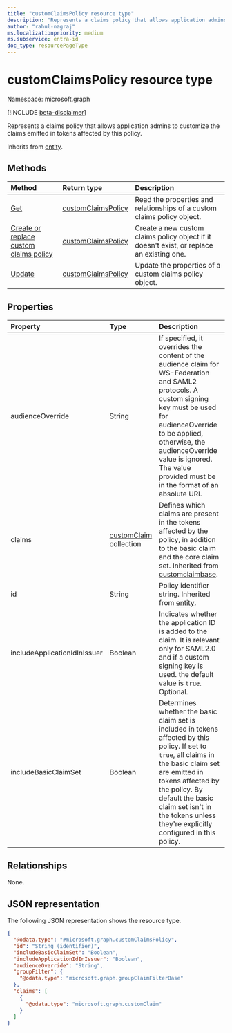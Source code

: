```yaml
---
title: "customClaimsPolicy resource type"
description: "Represents a claims policy that allows application admins to customize the claims emitted in tokens affected by this policy."
author: "rahul-nagraj"
ms.localizationpriority: medium
ms.subservice: entra-id
doc_type: resourcePageType
---
```


# customClaimsPolicy resource type

Namespace: microsoft.graph

[!INCLUDE [beta-disclaimer](../../includes/beta-disclaimer.md)]

Represents a claims policy that allows application admins to customize the claims emitted in tokens affected by this policy.

Inherits from [entity](../resources/entity.md).

## Methods
|Method|Return type|Description|
|:---|:---|:---|
|[Get](../api/customclaimspolicy-get.md)|[customClaimsPolicy](../resources/customclaimspolicy.md)|Read the properties and relationships of a custom claims policy object.|
|[Create or replace custom claims policy](../api/serviceprincipal-put-claimspolicy.md)|[customClaimsPolicy](../resources/customclaimspolicy.md)|Create a new custom claims policy object if it doesn't exist, or replace an existing one.|
|[Update](../api/customclaimspolicy-update.md)|[customClaimsPolicy](../resources/customclaimspolicy.md)|Update the properties of a custom claims policy object.|

## Properties
|Property|Type|Description|
|:---|:---|:---|
|audienceOverride|String|If specified, it overrides the content of the audience claim for WS-Federation and SAML2 protocols. A custom signing key must be used for audienceOverride to be applied, otherwise, the audienceOverride value is ignored. The value provided must be in the format of an absolute URI.|
|claims|[customClaim](../resources/customclaim.md) collection|Defines which claims are present in the tokens affected by the policy, in addition to the basic claim and the core claim set. Inherited from [customclaimbase](../resources/customclaimbase.md).|
|id|String|Policy identifier string. Inherited from [entity](../resources/entity.md).|
|includeApplicationIdInIssuer|Boolean|Indicates whether the application ID is added to the claim. It is relevant only for SAML2.0 and if a custom signing key is used. the default value is `true`. Optional.|
|includeBasicClaimSet|Boolean|Determines whether the basic claim set is included in tokens affected by this policy. If set to `true`, all claims in the basic claim set are emitted in tokens affected by the policy. By default the basic claim set isn't in the tokens unless they're explicitly configured in this policy.|

## Relationships
None.

## JSON representation
The following JSON representation shows the resource type.
<!-- {
  "blockType": "resource",
  "keyProperty": "id",
  "@odata.type": "microsoft.graph.customClaimsPolicy",
  "baseType": "microsoft.graph.entity",
  "openType": false
}
-->
``` json
{
  "@odata.type": "#microsoft.graph.customClaimsPolicy",
  "id": "String (identifier)",
  "includeBasicClaimSet": "Boolean",
  "includeApplicationIdInIssuer": "Boolean",
  "audienceOverride": "String",
  "groupFilter": {
    "@odata.type": "microsoft.graph.groupClaimFilterBase"
  },
  "claims": [
    {
      "@odata.type": "microsoft.graph.customClaim"
    }
  ]
}
```
